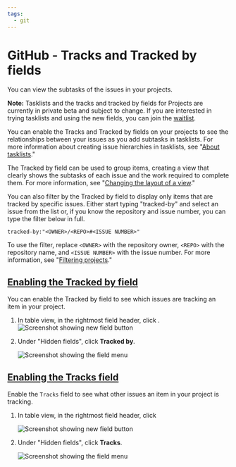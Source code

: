 ```yaml
---
tags:
  - git
---
```


# GitHub - Tracks and Tracked by fields

You can view the subtasks of the issues in your projects.

**Note:** Tasklists and the tracks and tracked by fields for Projects are currently in private beta and subject to change. If you are interested in trying tasklists and using the new fields, you can join the [waitlist](https://aka.ms/tasklist-roadmap-signup).

You can enable the Tracks and Tracked by fields on your projects to see the relationships between your issues as you add subtasks in tasklists. For more information about creating issue hierarchies in tasklists, see "[About tasklists](https://docs.github.com/en/issues/tracking-your-work-with-issues/about-tasklists)."

The Tracked by field can be used to group items, creating a view that clearly shows the subtasks of each issue and the work required to complete them. For more information, see "[Changing the layout of a view](https://docs.github.com/en/issues/planning-and-tracking-with-projects/customizing-views-in-your-project/changing-the-layout-of-a-view#grouping-by-field-values-in-table-layout)."

You can also filter by the Tracked by field to display only items that are tracked by specific issues. Either start typing "tracked-by" and select an issue from the list or, if you know the repository and issue number, you can type the filter below in full.

```
tracked-by:"<OWNER>/<REPO>#<ISSUE NUMBER>"
```

To use the filter, replace `<OWNER>` with the repository owner, `<REPO>` with the repository name, and `<ISSUE NUMBER>` with the issue number. For more information, see "[Filtering projects](https://docs.github.com/en/issues/planning-and-tracking-with-projects/customizing-views-in-your-project/filtering-projects)."

## [Enabling the Tracked by field](https://docs.github.com/en/issues/planning-and-tracking-with-projects/understanding-fields/about-tracks-and-tracked-by-fields#enabling-the-tracked-by-field)

You can enable the Tracked by field to see which issues are tracking an item in your project.

1. In table view, in the rightmost field header, click .
    ![Screenshot showing new field button](https://docs.github.com/assets/cb-8051/images/help/projects-v2/new-field-button.png)
    
2. Under "Hidden fields", click **Tracked by**.
    
    ![Screenshot showing the field menu](https://docs.github.com/assets/cb-12274/images/help/projects-v2/select-tracked-by-field.png)

## [Enabling the Tracks field](https://docs.github.com/en/issues/planning-and-tracking-with-projects/understanding-fields/about-tracks-and-tracked-by-fields#enabling-the-tracks-field)

 Enable the `Tracks` field to see what other issues an item in your project is tracking.

1.  In table view, in the rightmost field header, click 
    
    ![Screenshot showing new field button](https://docs.github.com/assets/cb-8051/images/help/projects-v2/new-field-button.png)
    
2.  Under "Hidden fields", click **Tracks**.
    
    ![Screenshot showing the field menu](https://docs.github.com/assets/cb-12572/images/help/projects-v2/select-tracks-field.png)